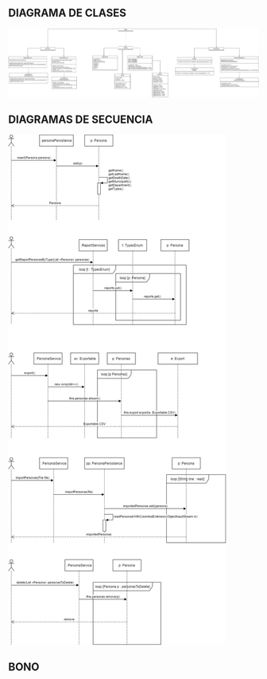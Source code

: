 ## DIAGRAMA DE CLASES
![img_1.png](img_1.png)

## DIAGRAMAS DE SECUENCIA 
![img.png](img.png)

## BONO
